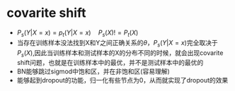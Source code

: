 # covarite shift
- $P_s(Y|X=x)=p_t(Y|X=x) \quad P_s(X)!=P_t(X)$
- 当存在训练样本没法找到X和Y之间正确关系的$\theta$，$P_s(Y|X=x)$完全取决于$P_s(X)$,因此当训练样本和测试样本的X的分布不同的时候，就会出现covarite shift问题，也就是在训练样本中的最优，并不是测试样本中的最优的
- BN能够跳过sigmod中饱和区，并在非饱和区(容易理解)
- 能够起到dropout的功能，归一化有些节点为0，从而就实现了dropout的效果
